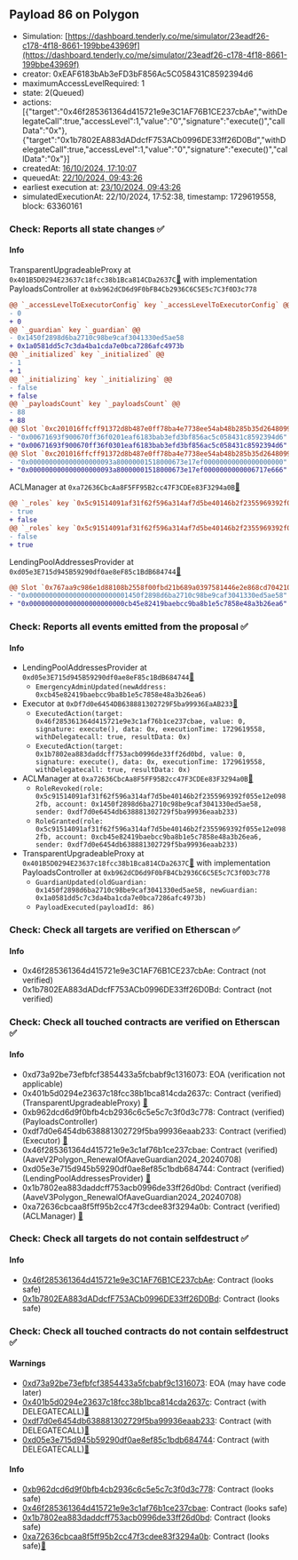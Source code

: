 ## Payload 86 on Polygon

- Simulation: [https://dashboard.tenderly.co/me/simulator/23eadf26-c178-4f18-8661-199bbe43969f](https://dashboard.tenderly.co/me/simulator/23eadf26-c178-4f18-8661-199bbe43969f)
- creator: 0xEAF6183bAb3eFD3bF856Ac5C058431C8592394d6
- maximumAccessLevelRequired: 1
- state: 2(Queued)
- actions: [{"target":"0x46f285361364d415721e9e3C1AF76B1CE237cbAe","withDelegateCall":true,"accessLevel":1,"value":"0","signature":"execute()","callData":"0x"},{"target":"0x1b7802EA883dADdcfF753ACb0996DE33ff26D0Bd","withDelegateCall":true,"accessLevel":1,"value":"0","signature":"execute()","callData":"0x"}]
- createdAt: [16/10/2024, 17:10:07](https://polygonscan.com/tx/0x1acd771897f6d8913e631a00298ebe58465a75b05d49561ea08bc1bd6d5f55af)
- queuedAt: [22/10/2024, 09:43:26](https://polygonscan.com/tx/0x7583e842751ccc7109cebd3240774a350d12e750b9761219b43b0c5c7a5ac39b)
- earliest execution at: [23/10/2024, 09:43:26](https://www.epochconverter.com/countdown?q=1729676606)
- simulatedExecutionAt: 22/10/2024, 17:52:38, timestamp: 1729619558, block: 63360161
### Check: Reports all state changes :white_check_mark:

#### Info


TransparentUpgradeableProxy at `0x401B5D0294E23637c18fcc38b1Bca814CDa2637C`[:ghost:](https://github.com/bgd-labs/aave-address-book "GovernanceV3Polygon.PAYLOADS_CONTROLLER") with implementation PayloadsController at `0xb962dCD6d9F0bFB4Cb2936C6C5E5c7C3f0D3c778`
```diff
@@ `_accessLevelToExecutorConfig` key `_accessLevelToExecutorConfig` @@
- 0
+ 0
@@ `_guardian` key `_guardian` @@
- 0x1450f2898d6ba2710c98be9caf3041330ed5ae58
+ 0x1a0581dd5c7c3da4ba1cda7e0bca7286afc4973b
@@ `_initialized` key `_initialized` @@
- 1
+ 1
@@ `_initializing` key `_initializing` @@
- false
+ false
@@ `_payloadsCount` key `_payloadsCount` @@
- 88
+ 88
@@ Slot `0xc201016ffcff91372d8b487e0ff78ba4e7738ee54ab48b285b35d26480999112` @@
- "0x00671693f900670ff36f0201eaf6183bab3efd3bf856ac5c058431c8592394d6"
+ "0x00671693f900670ff36f0301eaf6183bab3efd3bf856ac5c058431c8592394d6"
@@ Slot `0xc201016ffcff91372d8b487e0ff78ba4e7738ee54ab48b285b35d26480999113` @@
- "0x000000000000000000093a80000001518000673e17ef00000000000000000000"
+ "0x000000000000000000093a80000001518000673e17ef0000000000006717e666"
```

ACLManager at `0xa72636CbcAa8F5FF95B2cc47F3CDEe83F3294a0B`[:ghost:](https://github.com/bgd-labs/aave-address-book "AaveV3Polygon.ACL_MANAGER")
```diff
@@ `_roles` key `0x5c91514091af31f62f596a314af7d5be40146b2f2355969392f055e12e0982fb.members.0x1450f2898d6ba2710c98be9caf3041330ed5ae58` @@
- true
+ false
@@ `_roles` key `0x5c91514091af31f62f596a314af7d5be40146b2f2355969392f055e12e0982fb.members.0xcb45e82419baebcc9ba8b1e5c7858e48a3b26ea6` @@
- false
+ true
```

LendingPoolAddressesProvider at `0xd05e3E715d945B59290df0ae8eF85c1BdB684744`[:ghost:](https://github.com/bgd-labs/aave-address-book "AaveV2Polygon.POOL_ADDRESSES_PROVIDER")
```diff
@@ Slot `0x767aa9c986e1d88108b2558f00fbd21b689a0397581446e2e868cd70421026cc` @@
- "0x0000000000000000000000001450f2898d6ba2710c98be9caf3041330ed5ae58"
+ "0x000000000000000000000000cb45e82419baebcc9ba8b1e5c7858e48a3b26ea6"
```


### Check: Reports all events emitted from the proposal :white_check_mark:

#### Info

- LendingPoolAddressesProvider at `0xd05e3E715d945B59290df0ae8eF85c1BdB684744`[:ghost:](https://github.com/bgd-labs/aave-address-book "AaveV2Polygon.POOL_ADDRESSES_PROVIDER")
  - `EmergencyAdminUpdated(newAddress: 0xcb45e82419baebcc9ba8b1e5c7858e48a3b26ea6)`
- Executor at `0xDf7d0e6454DB638881302729F5ba99936EaAB233`[:ghost:](https://github.com/bgd-labs/aave-address-book "AaveV2Polygon.POOL_ADMIN, AaveV3Polygon.ACL_ADMIN, GovernanceV3Polygon.EXECUTOR_LVL_1")
  - `ExecutedAction(target: 0x46f285361364d415721e9e3c1af76b1ce237cbae, value: 0, signature: execute(), data: 0x, executionTime: 1729619558, withDelegatecall: true, resultData: 0x)`
  - `ExecutedAction(target: 0x1b7802ea883daddcff753acb0996de33ff26d0bd, value: 0, signature: execute(), data: 0x, executionTime: 1729619558, withDelegatecall: true, resultData: 0x)`
- ACLManager at `0xa72636CbcAa8F5FF95B2cc47F3CDEe83F3294a0B`[:ghost:](https://github.com/bgd-labs/aave-address-book "AaveV3Polygon.ACL_MANAGER")
  - `RoleRevoked(role: 0x5c91514091af31f62f596a314af7d5be40146b2f2355969392f055e12e0982fb, account: 0x1450f2898d6ba2710c98be9caf3041330ed5ae58, sender: 0xdf7d0e6454db638881302729f5ba99936eaab233)`
  - `RoleGranted(role: 0x5c91514091af31f62f596a314af7d5be40146b2f2355969392f055e12e0982fb, account: 0xcb45e82419baebcc9ba8b1e5c7858e48a3b26ea6, sender: 0xdf7d0e6454db638881302729f5ba99936eaab233)`
- TransparentUpgradeableProxy at `0x401B5D0294E23637c18fcc38b1Bca814CDa2637C`[:ghost:](https://github.com/bgd-labs/aave-address-book "GovernanceV3Polygon.PAYLOADS_CONTROLLER") with implementation PayloadsController at `0xb962dCD6d9F0bFB4Cb2936C6C5E5c7C3f0D3c778`
  - `GuardianUpdated(oldGuardian: 0x1450f2898d6ba2710c98be9caf3041330ed5ae58, newGuardian: 0x1a0581dd5c7c3da4ba1cda7e0bca7286afc4973b)`
  - `PayloadExecuted(payloadId: 86)`

### Check: Check all targets are verified on Etherscan :white_check_mark:

#### Info

- 0x46f285361364d415721e9e3C1AF76B1CE237cbAe: Contract (not verified) 
- 0x1b7802EA883dADdcfF753ACb0996DE33ff26D0Bd: Contract (not verified) 

### Check: Check all touched contracts are verified on Etherscan :white_check_mark:

#### Info

- 0xd73a92be73efbfcf3854433a5fcbabf9c1316073: EOA (verification not applicable)
- 0x401b5d0294e23637c18fcc38b1bca814cda2637c: Contract (verified) (TransparentUpgradeableProxy) [:ghost:](https://github.com/bgd-labs/aave-address-book "GovernanceV3Polygon.PAYLOADS_CONTROLLER")
- 0xb962dcd6d9f0bfb4cb2936c6c5e5c7c3f0d3c778: Contract (verified) (PayloadsController) 
- 0xdf7d0e6454db638881302729f5ba99936eaab233: Contract (verified) (Executor) [:ghost:](https://github.com/bgd-labs/aave-address-book "AaveV2Polygon.POOL_ADMIN, AaveV3Polygon.ACL_ADMIN, GovernanceV3Polygon.EXECUTOR_LVL_1")
- 0x46f285361364d415721e9e3c1af76b1ce237cbae: Contract (verified) (AaveV2Polygon_RenewalOfAaveGuardian2024_20240708) 
- 0xd05e3e715d945b59290df0ae8ef85c1bdb684744: Contract (verified) (LendingPoolAddressesProvider) [:ghost:](https://github.com/bgd-labs/aave-address-book "AaveV2Polygon.POOL_ADDRESSES_PROVIDER")
- 0x1b7802ea883daddcff753acb0996de33ff26d0bd: Contract (verified) (AaveV3Polygon_RenewalOfAaveGuardian2024_20240708) 
- 0xa72636cbcaa8f5ff95b2cc47f3cdee83f3294a0b: Contract (verified) (ACLManager) [:ghost:](https://github.com/bgd-labs/aave-address-book "AaveV3Polygon.ACL_MANAGER")

### Check: Check all targets do not contain selfdestruct :white_check_mark:

#### Info

- [0x46f285361364d415721e9e3C1AF76B1CE237cbAe](https://polygonscan.com/address/0x46f285361364d415721e9e3C1AF76B1CE237cbAe): Contract (looks safe)
- [0x1b7802EA883dADdcfF753ACb0996DE33ff26D0Bd](https://polygonscan.com/address/0x1b7802EA883dADdcfF753ACb0996DE33ff26D0Bd): Contract (looks safe)

### Check: Check all touched contracts do not contain selfdestruct :white_check_mark:

#### Warnings

- [0xd73a92be73efbfcf3854433a5fcbabf9c1316073](https://polygonscan.com/address/0xd73a92be73efbfcf3854433a5fcbabf9c1316073): EOA (may have code later)
- [0x401b5d0294e23637c18fcc38b1bca814cda2637c](https://polygonscan.com/address/0x401b5d0294e23637c18fcc38b1bca814cda2637c): Contract (with DELEGATECALL)[:ghost:](https://github.com/bgd-labs/aave-address-book "GovernanceV3Polygon.PAYLOADS_CONTROLLER")
- [0xdf7d0e6454db638881302729f5ba99936eaab233](https://polygonscan.com/address/0xdf7d0e6454db638881302729f5ba99936eaab233): Contract (with DELEGATECALL)[:ghost:](https://github.com/bgd-labs/aave-address-book "AaveV2Polygon.POOL_ADMIN, AaveV3Polygon.ACL_ADMIN, GovernanceV3Polygon.EXECUTOR_LVL_1")
- [0xd05e3e715d945b59290df0ae8ef85c1bdb684744](https://polygonscan.com/address/0xd05e3e715d945b59290df0ae8ef85c1bdb684744): Contract (with DELEGATECALL)[:ghost:](https://github.com/bgd-labs/aave-address-book "AaveV2Polygon.POOL_ADDRESSES_PROVIDER")

#### Info

- [0xb962dcd6d9f0bfb4cb2936c6c5e5c7c3f0d3c778](https://polygonscan.com/address/0xb962dcd6d9f0bfb4cb2936c6c5e5c7c3f0d3c778): Contract (looks safe)
- [0x46f285361364d415721e9e3c1af76b1ce237cbae](https://polygonscan.com/address/0x46f285361364d415721e9e3c1af76b1ce237cbae): Contract (looks safe)
- [0x1b7802ea883daddcff753acb0996de33ff26d0bd](https://polygonscan.com/address/0x1b7802ea883daddcff753acb0996de33ff26d0bd): Contract (looks safe)
- [0xa72636cbcaa8f5ff95b2cc47f3cdee83f3294a0b](https://polygonscan.com/address/0xa72636cbcaa8f5ff95b2cc47f3cdee83f3294a0b): Contract (looks safe)[:ghost:](https://github.com/bgd-labs/aave-address-book "AaveV3Polygon.ACL_MANAGER")

